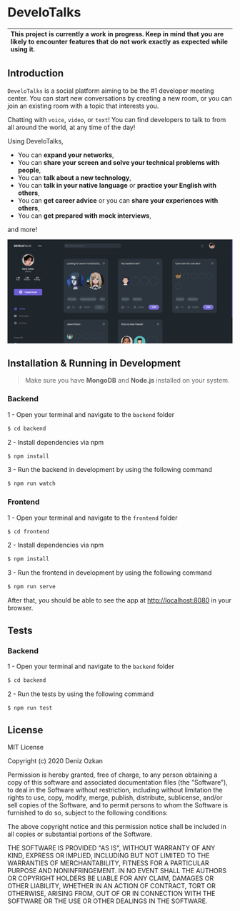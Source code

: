 # DeveloTalks

| This project is currently a work in progress. Keep in mind that you are likely to encounter features that do not work exactly as expected while using it. |
| :-------------------------------------------------------------------------------------------------------------------------------------------------------------------------------------------------------------------------------------------------------------------------------------------------------------------------------------------- |

## Introduction

`DeveloTalks` is a social platform aiming to be the #1 developer meeting center. You can start new conversations by creating a new room, or you can join an existing room with a topic that interests you.

Chatting with `voice`, `video`, or `text`! You can find developers to talk to from all around the world, at any time of the day!

Using DeveloTalks,

- You can **expand your networks**,
- You can **share your screen and solve your technical problems with people**,
- You can **talk about a new technology**,
- You can **talk in your native language** or **practice your English with others**,
- You can **get career advice** or you can **share your experiences with others**,
- You can **get prepared with mock interviews**,

and more!

![Preview](./develotalks-readme.png)


## Installation & Running in Development

> Make sure you have **MongoDB** and **Node.js** installed on your system.

### Backend

1 - Open your terminal and navigate to the `backend` folder

```bash
$ cd backend
```

2 - Install dependencies via npm

```bash
$ npm install
```

3 - Run the backend in development by using the following command

```bash
$ npm run watch
```

### Frontend

1 - Open your terminal and navigate to the `frontend` folder

```bash
$ cd frontend
```

2 - Install dependencies via npm

```bash
$ npm install
```

3 - Run the frontend in development by using the following command

```bash
$ npm run serve
```

After that, you should be able to see the app at [http://localhost:8080](http://localhost:8080) in your browser.

## Tests

### Backend

1 - Open your terminal and navigate to the `backend` folder

```bash
$ cd backend
```

2 - Run the tests by using the following command

```bash
$ npm run test
```

## License
MIT License

Copyright (c) 2020 Deniz Ozkan

Permission is hereby granted, free of charge, to any person obtaining a copy
of this software and associated documentation files (the "Software"), to deal
in the Software without restriction, including without limitation the rights
to use, copy, modify, merge, publish, distribute, sublicense, and/or sell
copies of the Software, and to permit persons to whom the Software is
furnished to do so, subject to the following conditions:

The above copyright notice and this permission notice shall be included in all
copies or substantial portions of the Software.

THE SOFTWARE IS PROVIDED "AS IS", WITHOUT WARRANTY OF ANY KIND, EXPRESS OR
IMPLIED, INCLUDING BUT NOT LIMITED TO THE WARRANTIES OF MERCHANTABILITY,
FITNESS FOR A PARTICULAR PURPOSE AND NONINFRINGEMENT. IN NO EVENT SHALL THE
AUTHORS OR COPYRIGHT HOLDERS BE LIABLE FOR ANY CLAIM, DAMAGES OR OTHER
LIABILITY, WHETHER IN AN ACTION OF CONTRACT, TORT OR OTHERWISE, ARISING FROM,
OUT OF OR IN CONNECTION WITH THE SOFTWARE OR THE USE OR OTHER DEALINGS IN THE
SOFTWARE.
